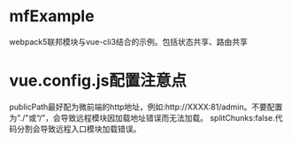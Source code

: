 # mfExample
webpack5联邦模块与vue-cli3结合的示例。包括状态共享、路由共享
# vue.config.js配置注意点
publicPath最好配为微前端的http地址，例如:http://XXXX:81/admin。不要配置为"./"或“/”，会导致远程模块因加载地址错误而无法加载。
splitChunks:false.代码分割会导致远程入口模块加载错误。
